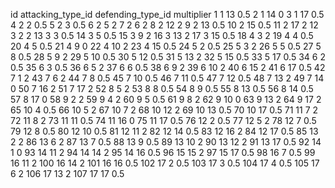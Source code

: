id	attacking_type_id	defending_type_id	multiplier
1	1	13	0.5
2	1	14	0
3	1	17	0.5
4	2	2	0.5
5	2	3	0.5
6	2	5	2
7	2	6	2
8	2	12	2
9	2	13	0.5
10	2	15	0.5
11	2	17	2
12	3	2	2
13	3	3	0.5
14	3	5	0.5
15	3	9	2
16	3	13	2
17	3	15	0.5
18	4	3	2
19	4	4	0.5
20	4	5	0.5
21	4	9	0
22	4	10	2
23	4	15	0.5
24	5	2	0.5
25	5	3	2
26	5	5	0.5
27	5	8	0.5
28	5	9	2
29	5	10	0.5
30	5	12	0.5
31	5	13	2
32	5	15	0.5
33	5	17	0.5
34	6	2	0.5
35	6	3	0.5
36	6	5	2
37	6	6	0.5
38	6	9	2
39	6	10	2
40	6	15	2
41	6	17	0.5
42	7	1	2
43	7	6	2
44	7	8	0.5
45	7	10	0.5
46	7	11	0.5
47	7	12	0.5
48	7	13	2
49	7	14	0
50	7	16	2
51	7	17	2
52	8	5	2
53	8	8	0.5
54	8	9	0.5
55	8	13	0.5
56	8	14	0.5
57	8	17	0
58	9	2	2
59	9	4	2
60	9	5	0.5
61	9	8	2
62	9	10	0
63	9	13	2
64	9	17	2
65	10	4	0.5
66	10	5	2
67	10	7	2
68	10	12	2
69	10	13	0.5
70	10	17	0.5
71	11	7	2
72	11	8	2
73	11	11	0.5
74	11	16	0
75	11	17	0.5
76	12	2	0.5
77	12	5	2
78	12	7	0.5
79	12	8	0.5
80	12	10	0.5
81	12	11	2
82	12	14	0.5
83	12	16	2
84	12	17	0.5
85	13	2	2
86	13	6	2
87	13	7	0.5
88	13	9	0.5
89	13	10	2
90	13	12	2
91	13	17	0.5
92	14	1	0
93	14	11	2
94	14	14	2
95	14	16	0.5
96	15	15	2
97	15	17	0.5
98	16	7	0.5
99	16	11	2
100	16	14	2
101	16	16	0.5
102	17	2	0.5
103	17	3	0.5
104	17	4	0.5
105	17	6	2
106	17	13	2
107	17	17	0.5
